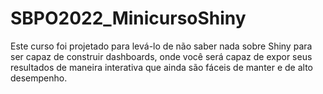 # SBPO2022_MinicursoShiny
Este curso foi projetado para levá-lo de não saber nada sobre Shiny para ser capaz de construir dashboards, onde você será capaz de expor seus resultados de maneira interativa que ainda são fáceis de manter e de alto desempenho.
